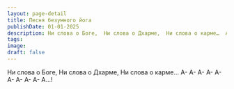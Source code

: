 ```yaml
---
layout: page-detail
title: Песня безумного йога
publishDate: 01-01-2025
description: Ни слова о Боге,  Ни слова о Дхарме,  Ни слова о карме…  А- А- А- А- А- А- А- А- А- А…!
tags:
image:
draft: false
---
```

Ни слова о Боге,  Ни слова о Дхарме,  Ни слова о карме…  А- А- А- А- А- А- А- А- А- А…! 

